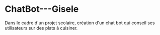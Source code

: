 # ChatBot---Gisele
Dans le cadre d'un projet scolaire, création d'un chat bot qui conseil ses utilisateurs sur des plats à cuisiner.
